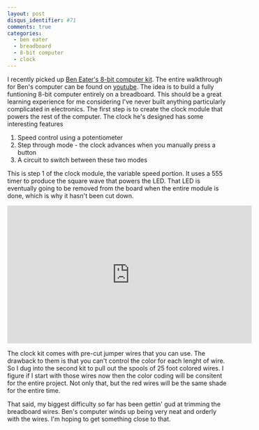 ```yaml
---
layout: post
disqus_identifier: #71
comments: true
categories: 
  - ben eater
  - breadboard
  - 8-bit computer
  - clock
---
```


I recently picked up [Ben Eater's 8-bit computer kit](https://eater.net/8bit).  The entire walkthrough for Ben's computer can be found on [youtube](https://www.youtube.com/playlist?list=PLowKtXNTBypGqImE405J2565dvjafglHU).  The idea is to build a fully funtioning 8-bit computer entirely on a breadboard. This should be a great learning experience for me considering I've never built anything particularly complicated in electronics. The first step is to create the clock module that powers the rest of the computer. The clock he's designed has some interesting features
 
  1. Speed control using a potentiometer
  1. Step through mode - the clock advances when you manually press a button
  1. A circuit to switch between these two modes

This is step 1 of the clock module, the variable speed portion.  It uses a 555 timer to produce the square wave that powers the LED.  That LED is eventually going to be removed from the board when the entire module is done, which is why it hasn't been cut down.  

<iframe width="560" height="315" src="https://www.youtube.com/embed/https://2glSRK5Siw0" frameborder="0" allowfullscreen></iframe>

The clock kit comes with pre-cut jumper wires that you can use. The drawback to them is that you can't control the color for each lenght of wire. So I dug into the second kit to pull out the spools of 25 foot colored wires. I figure if I start with those wires now then the color coding will be consitent for the entire project. Not only that, but the red wires will be the same shade for the entire time.

That said, my biggest difficulty so far has been gettin' gud at trimming the breadboard wires. Ben's computer winds up being very neat and orderly with the wires. I'm hoping to get something close to that.
